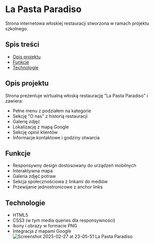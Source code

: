 # La Pasta Paradiso

Strona internetowa włoskiej restauracji stworzona w ramach projektu szkolnego.

## Spis treści
- [Opis projektu](#opis-projektu)
- [Funkcje](#funkcje)
- [Technologie](#technologie)

## Opis projektu
Strona prezentuje wirtualną włoską restaurację "La Pasta Paradiso" i zawiera:
- Pełne menu z podziałem na kategorie
- Sekcję "O nas" z historią restauracji
- Galerię zdjęć
- Lokalizację z mapą Google
- Sekcję opinii klientów
- Informacje kontaktowe i godziny otwarcia

## Funkcje
- Responsywny design dostosowany do urządzeń mobilnych
- Interaktywna mapa
- Galeria zdjęć potraw
- Sekcja społecznościowa z linkami do mediów
- Przewijanie jednostronicowe z anchor links

## Technologie
- HTML5
- CSS3 (w tym media queries dla responsywności)
- Ikony i obrazy w formacie PNG
- Integracja z mapami Google
![Screenshot 2025-02-27 at 23-05-51 La Pasta Paradiso](https://github.com/user-attachments/assets/2d34d62e-9b7a-44f5-9960-80de1874771f)
